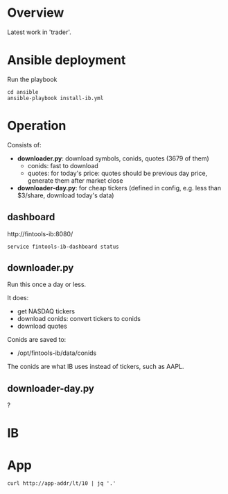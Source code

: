 # Overview
Latest work in 'trader'.

# Ansible deployment

Run the playbook
```
cd ansible
ansible-playbook install-ib.yml
```

# Operation
Consists of:

- **downloader.py**: download symbols, conids, quotes (3679 of them)
    - conids: fast to download
    - quotes: for today's price: quotes should be previous day price, generate them after market close
- **downloader-day.py**: for cheap tickers (defined in config, e.g. less than $3/share, download today's data)

## dashboard
http://fintools-ib:8080/
```
service fintools-ib-dashboard status
```

## downloader.py
Run this once a day or less.  

It does:
- get NASDAQ tickers
- download conids: convert tickers to conids
- download quotes

Conids are saved to:

- /opt/fintools-ib/data/conids

The conids are what IB uses instead of tickers, such as AAPL.

## downloader-day.py
?

# IB

# App
```
curl http://app-addr/lt/10 | jq '.'
```
